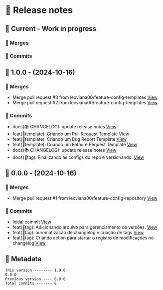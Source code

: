 # 🎁 Release notes

## 🚧 Current - Work in progress
### 🔀 Merges

### 🚀 Commits



## 🔖 1.0.0 - (2024-10-16)
### 🔀 Merges
*  Merge pull request #3 from leoviana00/feature-config-templates [View](https://github.com/leoviana00/dio-dp-management-microservices/commits/2760cab8f1a1e23bdd9a31f64c0c48035fea8856)
*  Merge pull request #2 from leoviana00/feature-config-templates [View](https://github.com/leoviana00/dio-dp-management-microservices/commits/719068c42dd1e2909bbd9300e22344e39b9bdc92)
### 🚀 Commits
*  docs(📚 CHANGELOG): update release notes [View](https://github.com/leoviana00/dio-dp-management-microservices/commits/c59899c99d2866fc0b6df59a12bd759f727ff678)
*  feat(📝template): Criando um Pull Request Template [View](https://github.com/leoviana00/dio-dp-management-microservices/commits/4ab905145857c7ae28e0043127df83f2005df9a7)
*  feat(📝template): Criando um Bug Report Template [View](https://github.com/leoviana00/dio-dp-management-microservices/commits/09a1b401e2fd82c5cfe143962b657ca39d79f465)
*  feat(📝template): Criando um Fetaure Request Template [View](https://github.com/leoviana00/dio-dp-management-microservices/commits/633c8e3ae7f1d2ac2478198258dd9a55c6670b5b)
*  docs(📚 CHANGELOG): update release notes [View](https://github.com/leoviana00/dio-dp-management-microservices/commits/2a5cc7d5695d5eb759f26f92a0f55aeee7c67b80)
*  docs(🔖tag): Finalizando as configs do repo e versionando. [View](https://github.com/leoviana00/dio-dp-management-microservices/commits/fc1f304fbeca128bb2488cb57c8cab33d1f08aab)



## 🔖 0.0.0 - (2024-10-16)
### 🔀 Merges
*  Merge pull request #1 from leoviana00/feature-config-repository [View](https://github.com/leoviana00/dio-dp-management-microservices/commits/e1b78539ec528893a0788c473b799cdae629f767)
### 🚀 Commits
*  Initial commit [View](https://github.com/leoviana00/dio-dp-management-microservices/commits/3a374a3ba4bc5bfb34c1af4925dd4f3f1b4840e4)
*  feat(🔖tag): Adicionando arquivo para gerenciamento de versões. [View](https://github.com/leoviana00/dio-dp-management-microservices/commits/702df4d7ba9c7b024f4dc273b05afabf0ab24f6c)
*  feat(🔖tag): auromatização de changelog e criação de tags [View](https://github.com/leoviana00/dio-dp-management-microservices/commits/ff92a5c525b78a728dc61da5afed0b89b4310b0d)
*  feat(🔖tag): Criando action para startar o registro de modificações no changelog [View](https://github.com/leoviana00/dio-dp-management-microservices/commits/3e5a27cae610245aa1d689e0127ee018cbfd0430)
## 📝 Metadata
```
This version -------- 1.0.0
0.0.0
Previous version ---- 0.0.0
Total commits ------- 8
```
